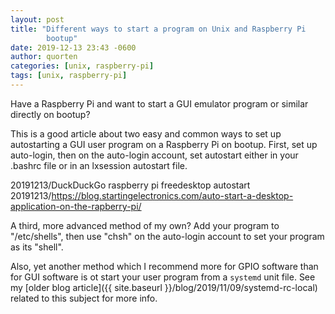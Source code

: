 ```yaml
---
layout: post
title: "Different ways to start a program on Unix and Raspberry Pi
        bootup"
date: 2019-12-13 23:43 -0600
author: quorten
categories: [unix, raspberry-pi]
tags: [unix, raspberry-pi]
---
```


Have a Raspberry Pi and want to start a GUI emulator program or
similar directly on bootup?

This is a good article about two easy and common ways to set up
autostarting a GUI user program on a Raspberry Pi on bootup.  First,
set up auto-login, then on the auto-login account, set autostart
either in your .bashrc file or in an lxsession autostart file.

20191213/DuckDuckGo raspberry pi freedesktop autostart  
20191213/https://blog.startingelectronics.com/auto-start-a-desktop-application-on-the-rapberry-pi/

A third, more advanced method of my own?  Add your program to
"/etc/shells", then use "chsh" on the auto-login account to set your
program as its "shell".

Also, yet another method which I recommend more for GPIO software than
for GUI software is ot start your user program from a `systemd` unit
file.  See my [older blog article]({{ site.baseurl
}}/blog/2019/11/09/systemd-rc-local) related to this subject for more info.
